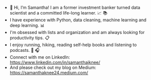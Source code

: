 - 👋 Hi, I’m Samantha! I am a former investment banker turned data scientist and a committed life-long learner. :chart_with_upwards_trend: :books:
- I have experience with Python, data cleaning, machine learning and deep learning. :bar_chart:
- I'm obsessed with lists and organization and am always looking for productivity tips. :clipboard:
- I enjoy running, hiking, reading self-help books and listening to podcasts. :running: :headphones:
- Connect with me on LinkedIn: https://www.linkedin.com/in/samanthajknee/
- And please check out my blog on Medium: https://samanthaknee24.medium.com/


<!---
Sammyknee/Sammyknee is a ✨ special ✨ repository because its `README.md` (this file) appears on your GitHub profile.
You can click the Preview link to take a look at your changes.
--->
